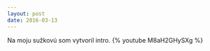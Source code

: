 ```yaml
---
layout: post
date: 2016-03-13
---
```

Na moju sužkovú som vytvoril intro.
{% youtube M8aH2GHySXg %}
